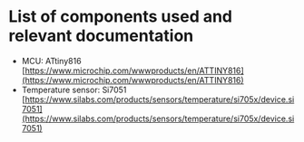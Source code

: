 # List of components used and relevant documentation

- MCU: ATtiny816 [https://www.microchip.com/wwwproducts/en/ATTINY816](https://www.microchip.com/wwwproducts/en/ATTINY816)
- Temperature sensor: Si7051 [https://www.silabs.com/products/sensors/temperature/si705x/device.si7051](https://www.silabs.com/products/sensors/temperature/si705x/device.si7051)
